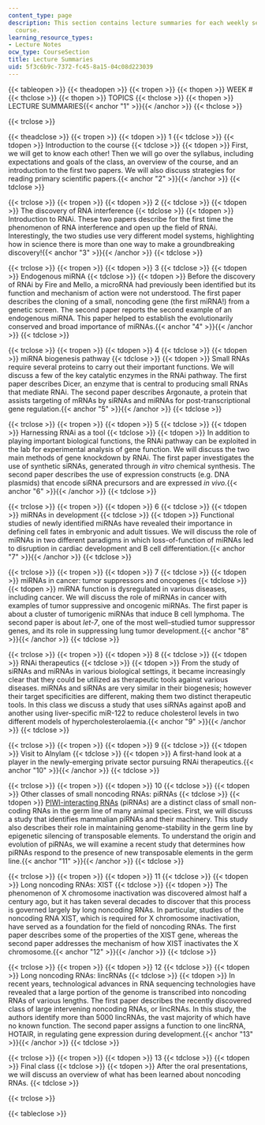 ```yaml
---
content_type: page
description: This section contains lecture summaries for each weekly session of the
  course.
learning_resource_types:
- Lecture Notes
ocw_type: CourseSection
title: Lecture Summaries
uid: 5f3c6b9c-7372-fc45-8a15-04c08d223039
---
```


{{< tableopen >}}
{{< theadopen >}}
{{< tropen >}}
{{< thopen >}}
WEEK #
{{< thclose >}}
{{< thopen >}}
TOPICS
{{< thclose >}}
{{< thopen >}}
LECTURE SUMMARIES{{< anchor "1" >}}{{< /anchor >}}
{{< thclose >}}

{{< trclose >}}

{{< theadclose >}}
{{< tropen >}}
{{< tdopen >}}
1
{{< tdclose >}}
{{< tdopen >}}
Introduction to the course
{{< tdclose >}}
{{< tdopen >}}
First, we will get to know each other! Then we will go over the syllabus, including expectations and goals of the class, an overview of the course, and an introduction to the first two papers. We will also discuss strategies for reading primary scientific papers.{{< anchor "2" >}}{{< /anchor >}}
{{< tdclose >}}

{{< trclose >}}
{{< tropen >}}
{{< tdopen >}}
2
{{< tdclose >}}
{{< tdopen >}}
The discovery of RNA interference
{{< tdclose >}}
{{< tdopen >}}
Introduction to RNAi. These two papers describe for the first time the phenomenon of RNA interference and open up the field of RNAi. Interestingly, the two studies use very different model systems, highlighting how in science there is more than one way to make a groundbreaking discovery!{{< anchor "3" >}}{{< /anchor >}}
{{< tdclose >}}

{{< trclose >}}
{{< tropen >}}
{{< tdopen >}}
3
{{< tdclose >}}
{{< tdopen >}}
Endogenous miRNA
{{< tdclose >}}
{{< tdopen >}}
Before the discovery of RNAi by Fire and Mello, a microRNA had previously been identified but its function and mechanism of action were not understood. The first paper describes the cloning of a small, noncoding gene (the first miRNA!) from a genetic screen. The second paper reports the second example of an endogenous miRNA. This paper helped to establish the evolutionarily conserved and broad importance of miRNAs.{{< anchor "4" >}}{{< /anchor >}}
{{< tdclose >}}

{{< trclose >}}
{{< tropen >}}
{{< tdopen >}}
4
{{< tdclose >}}
{{< tdopen >}}
miRNA biogenesis pathway
{{< tdclose >}}
{{< tdopen >}}
Small RNAs require several proteins to carry out their important functions. We will discuss a few of the key catalytic enzymes in the RNAi pathway. The first paper describes Dicer, an enzyme that is central to producing small RNAs that mediate RNAi. The second paper describes Argonaute, a protein that assists targeting of mRNAs by siRNAs and miRNAs for post-transcriptional gene regulation.{{< anchor "5" >}}{{< /anchor >}}
{{< tdclose >}}

{{< trclose >}}
{{< tropen >}}
{{< tdopen >}}
5
{{< tdclose >}}
{{< tdopen >}}
Harnessing RNAi as a tool
{{< tdclose >}}
{{< tdopen >}}
In addition to playing important biological functions, the RNAi pathway can be exploited in the lab for experimental analysis of gene function. We will discuss the two main methods of gene knockdown by RNAi. The first paper investigates the use of synthetic siRNAs, generated through _in vitro_ chemical synthesis. The second paper describes the use of expression constructs (e.g. DNA plasmids) that encode siRNA precursors and are expressed _in vivo._{{< anchor "6" >}}{{< /anchor >}}
{{< tdclose >}}

{{< trclose >}}
{{< tropen >}}
{{< tdopen >}}
6
{{< tdclose >}}
{{< tdopen >}}
miRNAs in development
{{< tdclose >}}
{{< tdopen >}}
Functional studies of newly identified miRNAs have revealed their importance in defining cell fates in embryonic and adult tissues. We will discuss the role of miRNAs in two different paradigms in which loss-of-function of miRNAs led to disruption in cardiac development and B cell differentiation.{{< anchor "7" >}}{{< /anchor >}}
{{< tdclose >}}

{{< trclose >}}
{{< tropen >}}
{{< tdopen >}}
7
{{< tdclose >}}
{{< tdopen >}}
miRNAs in cancer: tumor suppressors and oncogenes
{{< tdclose >}}
{{< tdopen >}}
miRNA function is dysregulated in various diseases, including cancer. We will discuss the role of miRNAs in cancer with examples of tumor suppressive and oncogenic miRNAs. The first paper is about a cluster of tumorigenic miRNAs that induce B cell lymphoma. The second paper is about _let-7_, one of the most well–studied tumor suppressor genes, and its role in suppressing lung tumor development.{{< anchor "8" >}}{{< /anchor >}}
{{< tdclose >}}

{{< trclose >}}
{{< tropen >}}
{{< tdopen >}}
8
{{< tdclose >}}
{{< tdopen >}}
RNAi therapeutics
{{< tdclose >}}
{{< tdopen >}}
From the study of siRNAs and miRNAs in various biological settings, it became increasingly clear that they could be utilized as therapeutic tools against various diseases. miRNAs and siRNAs are very similar in their biogenesis; however their target specificities are different, making them two distinct therapeutic tools. In this class we discuss a study that uses siRNAs against apoB and another using liver-specific miR-122 to reduce cholesterol levels in two different models of hypercholesterolaemia.{{< anchor "9" >}}{{< /anchor >}}
{{< tdclose >}}

{{< trclose >}}
{{< tropen >}}
{{< tdopen >}}
9
{{< tdclose >}}
{{< tdopen >}}
Visit to Alnylam
{{< tdclose >}}
{{< tdopen >}}
A first-hand look at a player in the newly-emerging private sector pursuing RNAi therapeutics.{{< anchor "10" >}}{{< /anchor >}}
{{< tdclose >}}

{{< trclose >}}
{{< tropen >}}
{{< tdopen >}}
10
{{< tdclose >}}
{{< tdopen >}}
Other classes of small noncoding RNAs: piRNAs
{{< tdclose >}}
{{< tdopen >}}
[PIWI-interacting RNAs](http://en.wikipedia.org/wiki/Piwi-interacting_RNA) (piRNAs) are a distinct class of small non-coding RNAs in the germ line of many animal species. First, we will discuss a study that identifies mammalian piRNAs and their machinery. This study also describes their role in maintaining genome-stability in the germ line by epigenetic silencing of transposable elements. To understand the origin and evolution of piRNAs, we will examine a recent study that determines how piRNAs respond to the presence of new transposable elements in the germ line.{{< anchor "11" >}}{{< /anchor >}}
{{< tdclose >}}

{{< trclose >}}
{{< tropen >}}
{{< tdopen >}}
11
{{< tdclose >}}
{{< tdopen >}}
Long noncoding RNAs: XIST
{{< tdclose >}}
{{< tdopen >}}
The phenomenon of X chromosome inactivation was discovered almost half a century ago, but it has taken several decades to discover that this process is governed largely by long noncoding RNAs. In particular, studies of the noncoding RNA XIST, which is required for X chromosome inactivation, have served as a foundation for the field of noncoding RNAs. The first paper describes some of the properties of the XIST gene, whereas the second paper addresses the mechanism of how XIST inactivates the X chromosome.{{< anchor "12" >}}{{< /anchor >}}
{{< tdclose >}}

{{< trclose >}}
{{< tropen >}}
{{< tdopen >}}
12
{{< tdclose >}}
{{< tdopen >}}
Long noncoding RNAs: lincRNAs
{{< tdclose >}}
{{< tdopen >}}
In recent years, technological advances in RNA sequencing technologies have revealed that a large portion of the genome is transcribed into noncoding RNAs of various lengths. The first paper describes the recently discovered class of large intervening noncoding RNAs, or lincRNAs. In this study, the authors identify more than 5000 lincRNAs, the vast majority of which have no known function. The second paper assigns a function to one lincRNA, HOTAIR, in regulating gene expression during development.{{< anchor "13" >}}{{< /anchor >}}
{{< tdclose >}}

{{< trclose >}}
{{< tropen >}}
{{< tdopen >}}
13
{{< tdclose >}}
{{< tdopen >}}
Final class
{{< tdclose >}}
{{< tdopen >}}
After the oral presentations, we will discuss an overview of what has been learned about noncoding RNAs.
{{< tdclose >}}

{{< trclose >}}

{{< tableclose >}}